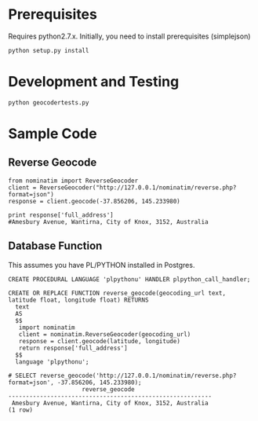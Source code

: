 Prerequisites
=============

Requires python2.7.x. Initially, you need to install prerequisites (simplejson)

    python setup.py install

Development and Testing
=======================
    python geocodertests.py

Sample Code
===========

Reverse Geocode
---------------

    from nominatim import ReverseGeocoder
    client = ReverseGeocoder("http://127.0.0.1/nominatim/reverse.php?format=json")
    response = client.geocode(-37.856206, 145.233980)

    print response['full_address']
    #Amesbury Avenue, Wantirna, City of Knox, 3152, Australia

Database Function
---------------

This assumes you have PL/PYTHON installed in Postgres.

    CREATE PROCEDURAL LANGUAGE 'plpythonu' HANDLER plpython_call_handler;

    CREATE OR REPLACE FUNCTION reverse_geocode(geocoding_url text, latitude float, longitude float) RETURNS
      text
      AS
      $$
       import nominatim
       client = nominatim.ReverseGeocoder(geocoding_url)
       response = client.geocode(latitude, longitude)
       return response['full_address']
      $$
      language 'plpythonu';

    # SELECT reverse_geocode('http://127.0.0.1/nominatim/reverse.php?format=json', -37.856206, 145.233980); 
                         reverse_geocode
    ----------------------------------------------------------
     Amesbury Avenue, Wantirna, City of Knox, 3152, Australia
    (1 row)



